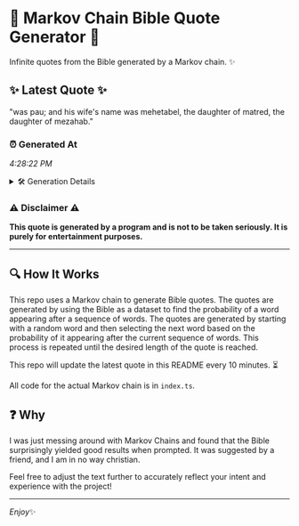 # 📖 Markov Chain Bible Quote Generator 📖

Infinite quotes from the Bible generated by a Markov chain. ✨

## ✨ Latest Quote ✨
"was pau; and his wife's name was mehetabel, the daughter of matred, the daughter of mezahab."

### ⏰ Generated At
*4:28:22 PM*

<details>
    <summary>🛠️ Generation Details</summary>
    <p>
        <strong>🌱 Seed:</strong> was<br>
        <strong>🔄 Iterations:</strong> 15<br>
        <strong>📜 Context History:</strong><br>[ was ]: pau;<br>[ was, pau; ]: and<br>[ was, pau;, and ]: his<br>[ was, pau;, and, his ]: wife's<br>[ was, pau;, and, his, wife's ]: name<br>[ was, pau;, and, his, wife's, name ]: was<br>[ pau;, and, his, wife's, name, was ]: mehetabel,<br>[ and, his, wife's, name, was, mehetabel, ]: the<br>[ his, wife's, name, was, mehetabel,, the ]: daughter<br>[ wife's, name, was, mehetabel,, the, daughter ]: of<br>[ name, was, mehetabel,, the, daughter, of ]: matred,<br>[ was, mehetabel,, the, daughter, of, matred, ]: the<br>[ mehetabel,, the, daughter, of, matred,, the ]: daughter<br>[ the, daughter, of, matred,, the, daughter ]: of<br>[ daughter, of, matred,, the, daughter, of ]: mezahab.<br>
    </p>
</details>

### ⚠️ Disclaimer ⚠️
**This quote is generated by a program and is not to be taken seriously. It is purely for entertainment purposes.**

---

## 🔍 How It Works

This repo uses a Markov chain to generate Bible quotes. The quotes are generated by using the Bible as a dataset to find the probability of a word appearing after a sequence of words. The quotes are generated by starting with a random word and then selecting the next word based on the probability of it appearing after the current sequence of words. This process is repeated until the desired length of the quote is reached.

This repo will update the latest quote in this README every 10 minutes. ⏳

All code for the actual Markov chain is in `index.ts`.

## ❓ Why

I was just messing around with Markov Chains and found that the Bible surprisingly yielded good results when prompted. 
It was suggested by a friend, and I am in no way christian.

Feel free to adjust the text further to accurately reflect your intent and experience with the project!

---

*Enjoy*✨
